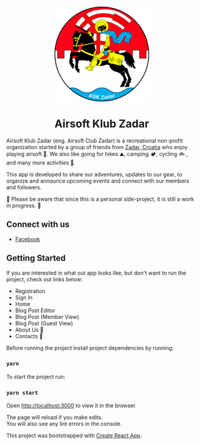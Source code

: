 <p align="center">
  <img src="./public/logo.png" width="250" height="250" alt="ASK Zadar logo" />
</p>

<h1 align="center">
  Airsoft Klub Zadar
</h1>

Airsoft Klub Zadar (eng. Airsoft Club Zadar) is a recreational non-profit organization started by a group of friends from [Zadar, Croatia][zadar-maps] who enjoy playing airsoft 🔫. We also like going for hikes ⛰️, camping 🏕️, cycling 🚲 , and many more activities 🚣.

This app is developed to share our adventures, updates to our gear, to organize and announce upcoming events and connect with our members and followers.

🚧 Please be aware that since this is a personal side-project, it is still a work in progress. 🚧

## Connect with us

- [Facebook][facebook-page]

## Getting Started

If you are interested in what out app looks like, but don't want to run the project, check out links below:

- Registration
- Sign In
- Home
- Blog Post Editor
- Blog Post (Member View)
- Blog Post (Guest View)
- About Us 🚧
- Contacts 🚧

Before running the project install project dependencies by running:

### `yarn`

To start the project run:

### `yarn start`

Open [http://localhost:3000](http://localhost:3000) to view it in the browser.

The page will reload if you make edits.<br />
You will also see any lint errors in the console.

This project was bootstrapped with [Create React App](https://github.com/facebook/create-react-app).

[facebook-page]: https://www.facebook.com/askzd
[zadar-maps]: https://goo.gl/maps/mCfVGGPFGudVSs9FA
